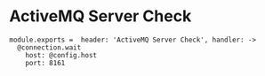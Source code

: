 
# ActiveMQ Server Check

    module.exports =  header: 'ActiveMQ Server Check', handler: ->
      @connection.wait
        host: @config.host
        port: 8161
